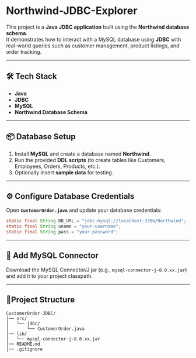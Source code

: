 # Northwind-JDBC-Explorer

This project is a **Java JDBC application** built using the **Northwind database schema**.  
It demonstrates how to interact with a MySQL database using **JDBC** with real-world queries such as customer management, product listings, and order tracking.

---

## 🛠️ Tech Stack
- **Java**
- **JDBC**
- **MySQL**
- **Northwind Database Schema**

---

## 📦 Database Setup
1. Install **MySQL** and create a database named **Northwind**.  
2. Run the provided **DDL scripts** (to create tables like Customers, Employees, Orders, Products, etc.).  
3. Optionally insert **sample data** for testing.  

---

## ⚙️ Configure Database Credentials
Open **`CustomerOrder.java`** and update your database credentials:

```java
static final String DB_URL = "jdbc:mysql://localhost:3306/Northwind";
static final String uname = "your-username";
static final String pass = "your-password";
```
---
## 🔗 Add MySQL Connector

Download the MySQL Connector/J jar (e.g., `mysql-connector-j-8.0.xx.jar`) and add it to your project classpath.

---
## 📂Project Structure
```
CustomerOrder-JDBC/
│── src/
│   └── jdbc/
│       └── CustomerOrder.java
│── lib/
│   └── mysql-connector-j-8.0.xx.jar
│── README.md
│── .gitignore
```




